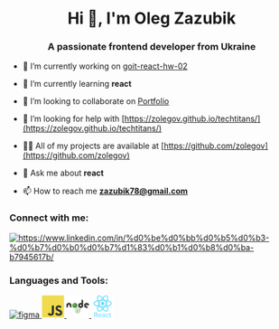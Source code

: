 <h1 align="center">Hi 👋, I'm Oleg Zazubik</h1>
<h3 align="center">A passionate frontend developer from Ukraine</h3>

- 🔭 I’m currently working on [goit-react-hw-02](https://goit-react-hw-02-ebon-three.vercel.app/)

- 🌱 I’m currently learning **react**

- 👯 I’m looking to collaborate on [Portfolio](https://github.com/zolegov/techtitans)

- 🤝 I’m looking for help with [https://zolegov.github.io/techtitans/](https://zolegov.github.io/techtitans/)

- 👨‍💻 All of my projects are available at [https://github.com/zolegov](https://github.com/zolegov)

- 💬 Ask me about **react**

- 📫 How to reach me **zazubik78@gmail.com**

<h3 align="left">Connect with me:</h3>
<p align="left">
<a href="www.linkedin.com/in/олег-зазубик-b7945617b" target="blank"><img align="center" src="https://raw.githubusercontent.com/rahuldkjain/github-profile-readme-generator/master/src/images/icons/Social/linked-in-alt.svg" alt="https://www.linkedin.com/in/%d0%be%d0%bb%d0%b5%d0%b3-%d0%b7%d0%b0%d0%b7%d1%83%d0%b1%d0%b8%d0%ba-b7945617b/" height="30" width="40" /></a>
</p>

<h3 align="left">Languages and Tools:</h3>
<p align="left"> <a href="https://www.figma.com/" target="_blank" rel="noreferrer"> <img src="https://www.vectorlogo.zone/logos/figma/figma-icon.svg" alt="figma" width="40" height="40"/> </a> <a href="https://developer.mozilla.org/en-US/docs/Web/JavaScript" target="_blank" rel="noreferrer"> <img src="https://raw.githubusercontent.com/devicons/devicon/master/icons/javascript/javascript-original.svg" alt="javascript" width="40" height="40"/> </a> <a href="https://nodejs.org" target="_blank" rel="noreferrer"> <img src="https://raw.githubusercontent.com/devicons/devicon/master/icons/nodejs/nodejs-original-wordmark.svg" alt="nodejs" width="40" height="40"/> </a> <a href="https://reactjs.org/" target="_blank" rel="noreferrer"> <img src="https://raw.githubusercontent.com/devicons/devicon/master/icons/react/react-original-wordmark.svg" alt="react" width="40" height="40"/> </a> </p>
